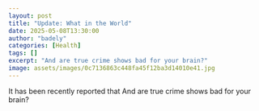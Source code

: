 ```yaml
---
layout: post
title: "Update: What in the World"
date: 2025-05-08T13:30:00
author: "badely"
categories: [Health]
tags: []
excerpt: "And are true crime shows bad for your brain?"
image: assets/images/0c7136863c448fa45f12ba3d14010e41.jpg
---
```


It has been recently reported that And are true crime shows bad for your brain?

